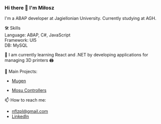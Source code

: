 ### Hi there 👋 I'm Miłosz
I'm a ABAP developer at Jagiellonian University. Currently studying at AGH.

🛠 Skills <br>
 Language: ABAP, C#, JavaScript <br>
 Framework: UI5 <br>
 DB: MySQL


🌱 I am currently learning React and .NET by developing applications for managing 3D printers 🖨️

🍾 Main Projects:
- [Mugen](https://github.com/neeflez/Mugen)

- [Mosu Controllers](https://www.youtube.com/@mosucontrollers7685)

📫 How to reach me:
- nflzpl@gmail.com
- [LinkedIn](https://www.linkedin.com/in/mi%C5%82osz-polinceusz/)
<!--
**neeflez/neeflez** is a ✨ _special_ ✨ repository because its `README.md` (this file) appears on your GitHub profile.

Here are some ideas to get you started:

- 🔭 I’m currently working on ...
- 🌱 I’m currently learning ...
- 👯 I’m looking to collaborate on ...
- 🤔 I’m looking for help with ...
- 💬 Ask me about ...
- 📫 How to reach me: ...
- 😄 Pronouns: ...
- ⚡ Fun fact: ...
-->

